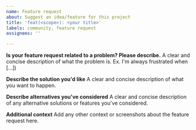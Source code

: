 ```yaml
---
name: Feature request
about: Suggest an idea/feature for this project
title: 'feat(<scope>): <your title>'
labels: community, feature request
assignees: ''

---
```


**Is your feature request related to a problem? Please describe.**
A clear and concise description of what the problem is. Ex. I'm always frustrated when \[...\])

**Describe the solution you'd like**
A clear and concise description of what you want to happen.

**Describe alternatives you've considered**
A clear and concise description of any alternative solutions or features you've considered.

**Additional context**
Add any other context or screenshots about the feature request here.
